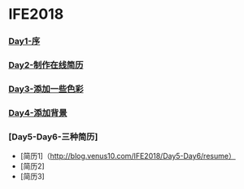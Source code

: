 # IFE2018

### [Day1-序](http://blog.venus10.com/2018/04/25/First-Day-at-IFE/)
### [Day2-制作在线简历](http://blog.venus10.com/IFE2018/Day2/resume)
### [Day3-添加一些色彩](http://blog.venus10.com/IFE2018/Day3/resume)
### [Day4-添加背景](http://blog.venus10.com/IFE2018/Day4/resume)
### [Day5-Day6-三种简历]
* [简历1]（http://blog.venus10.com/IFE2018/Day5-Day6/resume）
* [简历2]
* [简历3]